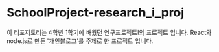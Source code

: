 # SchoolProject-research_i_proj
이 리포지토리는 4학년 1학기에 배웠던 연구프로젝트I의 프로젝트 입니다. React와 node.js로 만든 '개인블로그'를 주제로 한 프로젝트 입니다.
